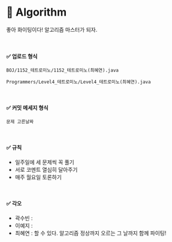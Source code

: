 # :bell: Algorithm

좋아 화이팅이다! 알고리즘 마스터가 되자.

<br>

#### :white_check_mark: 업로드 형식

`BOJ/1152_테트로미노/1152_테트로미노(최혜연).java`

`Programmers/Level4_테트로미노/Level4_테트로미노(최혜연).java`

<br>

#### :white_check_mark: 커밋 메세지 형식
`문제 고른날짜`

<br>

#### :white_check_mark: 규칙

+ 일주일에 세 문제씩 꼭 풀기
+ 서로 코멘트 열심히 달아주기
+ 매주 월요일 토론하기

<br>

#### :white_check_mark: 각오
+ 곽수빈 : 
+ 이예지 :
+ 최혜연 : 할 수 있다. 알고리즘 정상까지 오르는 그 날까지 함께 파이팅!
